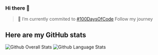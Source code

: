 ### Hi there 👋

<!--
**dlppdl/dlppdl** is a ✨ _special_ ✨ repository because its `README.md` (this file) appears on your GitHub profile.

Here are some ideas to get you started:

- 🔭 I’m currently working on ...
- 🌱 I’m currently learning ...
- 👯 I’m looking to collaborate on ...
- 🤔 I’m looking for help with ...
- 💬 Ask me about ...
- 📫 How to reach me: ...
- 😄 Pronouns: ...
- ⚡ Fun fact: ...
-->
 >🔭 I’m currently commited to [#100DaysOfCode](https://twitter.com/dlppdl00/status/1303897091802935296) Follow my journey
## Here are my GitHub stats

<img src="https://github-readme-stats.vercel.app/api?username=dlppdl&show_icons=true&theme=vision-friendly-dark&count_private=true" alt="Github Overall Stats">

<img src="https://github-readme-stats.vercel.app/api/top-langs/?username=dlppdl&layout=compact&theme=vision-friendly-dark" alt="Github Language Stats">

